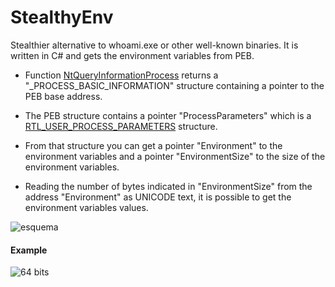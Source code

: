 # StealthyEnv
Stealthier alternative to whoami.exe or other well-known binaries. It is written in C# and gets the environment variables from PEB.

- Function [NtQueryInformationProcess](https://learn.microsoft.com/en-us/windows/win32/api/winternl/nf-winternl-ntqueryinformationprocess) returns a "_PROCESS_BASIC_INFORMATION" structure containing a pointer to the PEB base address.

- The PEB structure contains a pointer "ProcessParameters" which is a [RTL_USER_PROCESS_PARAMETERS](https://www.geoffchappell.com/studies/windows/km/ntoskrnl/inc/api/pebteb/rtl_user_process_parameters.htm) structure.

- From that structure you can get a pointer "Environment" to the environment variables and a pointer "EnvironmentSize" to the size of the environment variables.

- Reading the number of bytes indicated in "EnvironmentSize" from the address "Environment" as UNICODE text, it is possible to get the environment variables values.

![esquema](https://raw.githubusercontent.com/ricardojoserf/ricardojoserf.github.io/master/images/stealthyenv/Screenshot_0.png)


#### Example

![64 bits](https://raw.githubusercontent.com/ricardojoserf/ricardojoserf.github.io/master/images/stealthyenv/Screenshot_1.png)
